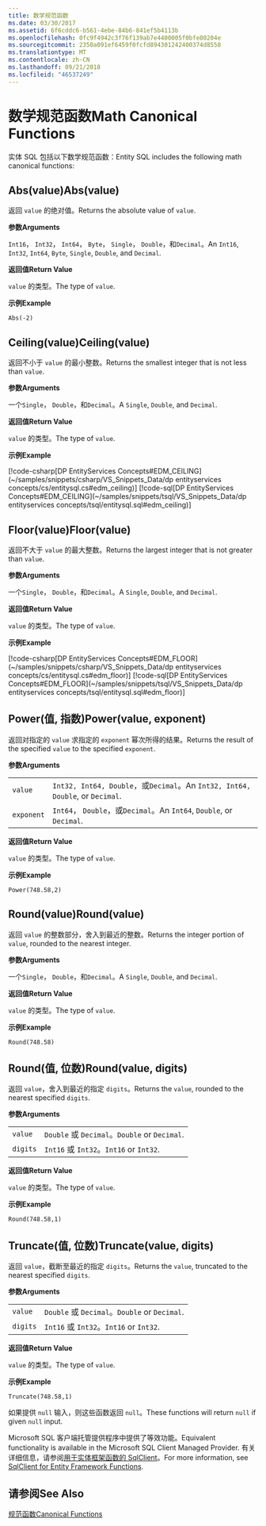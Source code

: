 ```yaml
---
title: 数学规范函数
ms.date: 03/30/2017
ms.assetid: 6f6cddc6-b561-4ebe-84b6-841ef5b4113b
ms.openlocfilehash: 0fc9f4942c3f76f139ab7e4400005f0bfe80204e
ms.sourcegitcommit: 2350a091ef6459f0fcfd894301242400374d8558
ms.translationtype: MT
ms.contentlocale: zh-CN
ms.lasthandoff: 09/21/2018
ms.locfileid: "46537249"
---
```

# <a name="math-canonical-functions"></a><span data-ttu-id="a0253-102">数学规范函数</span><span class="sxs-lookup"><span data-stu-id="a0253-102">Math Canonical Functions</span></span>

<span data-ttu-id="a0253-103">实体 SQL 包括以下数学规范函数：</span><span class="sxs-lookup"><span data-stu-id="a0253-103">Entity SQL includes the following math canonical functions:</span></span>
  
## <a name="absvalue"></a><span data-ttu-id="a0253-104">Abs(value)</span><span class="sxs-lookup"><span data-stu-id="a0253-104">Abs(value)</span></span>

<span data-ttu-id="a0253-105">返回 `value` 的绝对值。</span><span class="sxs-lookup"><span data-stu-id="a0253-105">Returns the absolute value of `value`.</span></span>

<span data-ttu-id="a0253-106">**参数**</span><span class="sxs-lookup"><span data-stu-id="a0253-106">**Arguments**</span></span>

<span data-ttu-id="a0253-107">`Int16`， `Int32`， `Int64`， `Byte`， `Single`， `Double`，和`Decimal`。</span><span class="sxs-lookup"><span data-stu-id="a0253-107">An `Int16`, `Int32`, `Int64`, `Byte`, `Single`, `Double`, and `Decimal`.</span></span>

<span data-ttu-id="a0253-108">**返回值**</span><span class="sxs-lookup"><span data-stu-id="a0253-108">**Return Value**</span></span>

<span data-ttu-id="a0253-109">`value` 的类型。</span><span class="sxs-lookup"><span data-stu-id="a0253-109">The type of `value`.</span></span>

<span data-ttu-id="a0253-110">**示例**</span><span class="sxs-lookup"><span data-stu-id="a0253-110">**Example**</span></span>

`Abs(-2)`

## <a name="ceilingvalue"></a><span data-ttu-id="a0253-111">Ceiling(value)</span><span class="sxs-lookup"><span data-stu-id="a0253-111">Ceiling(value)</span></span>

<span data-ttu-id="a0253-112">返回不小于 `value` 的最小整数。</span><span class="sxs-lookup"><span data-stu-id="a0253-112">Returns the smallest integer that is not less than `value`.</span></span>

<span data-ttu-id="a0253-113">**参数**</span><span class="sxs-lookup"><span data-stu-id="a0253-113">**Arguments**</span></span>

<span data-ttu-id="a0253-114">一个`Single`， `Double`，和`Decimal`。</span><span class="sxs-lookup"><span data-stu-id="a0253-114">A `Single`, `Double`, and `Decimal`.</span></span>

<span data-ttu-id="a0253-115">**返回值**</span><span class="sxs-lookup"><span data-stu-id="a0253-115">**Return Value**</span></span>

<span data-ttu-id="a0253-116">`value` 的类型。</span><span class="sxs-lookup"><span data-stu-id="a0253-116">The type of `value`.</span></span>

<span data-ttu-id="a0253-117">**示例**</span><span class="sxs-lookup"><span data-stu-id="a0253-117">**Example**</span></span>

[!code-csharp[DP EntityServices Concepts#EDM_CEILING](~/samples/snippets/csharp/VS_Snippets_Data/dp entityservices concepts/cs/entitysql.cs#edm_ceiling)]
[!code-sql[DP EntityServices Concepts#EDM_CEILING](~/samples/snippets/tsql/VS_Snippets_Data/dp entityservices concepts/tsql/entitysql.sql#edm_ceiling)]

## <a name="floorvalue"></a><span data-ttu-id="a0253-118">Floor(value)</span><span class="sxs-lookup"><span data-stu-id="a0253-118">Floor(value)</span></span>

<span data-ttu-id="a0253-119">返回不大于 `value` 的最大整数。</span><span class="sxs-lookup"><span data-stu-id="a0253-119">Returns the largest integer that is not greater than `value`.</span></span>

<span data-ttu-id="a0253-120">**参数**</span><span class="sxs-lookup"><span data-stu-id="a0253-120">**Arguments**</span></span>

<span data-ttu-id="a0253-121">一个`Single`， `Double`，和`Decimal`。</span><span class="sxs-lookup"><span data-stu-id="a0253-121">A `Single`, `Double`, and `Decimal`.</span></span>

<span data-ttu-id="a0253-122">**返回值**</span><span class="sxs-lookup"><span data-stu-id="a0253-122">**Return Value**</span></span>

<span data-ttu-id="a0253-123">`value` 的类型。</span><span class="sxs-lookup"><span data-stu-id="a0253-123">The type of `value`.</span></span>

<span data-ttu-id="a0253-124">**示例**</span><span class="sxs-lookup"><span data-stu-id="a0253-124">**Example**</span></span>

[!code-csharp[DP EntityServices Concepts#EDM_FLOOR](~/samples/snippets/csharp/VS_Snippets_Data/dp entityservices concepts/cs/entitysql.cs#edm_floor)]
[!code-sql[DP EntityServices Concepts#EDM_FLOOR](~/samples/snippets/tsql/VS_Snippets_Data/dp entityservices concepts/tsql/entitysql.sql#edm_floor)]

## <a name="powervalue-exponent"></a><span data-ttu-id="a0253-125">Power(值, 指数)</span><span class="sxs-lookup"><span data-stu-id="a0253-125">Power(value, exponent)</span></span>

<span data-ttu-id="a0253-126">返回对指定的 `value` 求指定的 `exponent` 幂次所得的结果。</span><span class="sxs-lookup"><span data-stu-id="a0253-126">Returns the result of the specified `value` to the specified `exponent`.</span></span>

<span data-ttu-id="a0253-127">**参数**</span><span class="sxs-lookup"><span data-stu-id="a0253-127">**Arguments**</span></span>

|  |  |
|--|--|
|`value` | <span data-ttu-id="a0253-128">`Int32, Int64, Double`，或`Decimal`。</span><span class="sxs-lookup"><span data-stu-id="a0253-128">An `Int32, Int64, Double`, or `Decimal`.</span></span> |
|`exponent` | <span data-ttu-id="a0253-129">`Int64`， `Double`，或`Decimal`。</span><span class="sxs-lookup"><span data-stu-id="a0253-129">An `Int64`, `Double`, or `Decimal`.</span></span> |

<span data-ttu-id="a0253-130">**返回值**</span><span class="sxs-lookup"><span data-stu-id="a0253-130">**Return Value**</span></span>

<span data-ttu-id="a0253-131">`value` 的类型。</span><span class="sxs-lookup"><span data-stu-id="a0253-131">The type of `value`.</span></span>

<span data-ttu-id="a0253-132">**示例**</span><span class="sxs-lookup"><span data-stu-id="a0253-132">**Example**</span></span>

`Power(748.58,2)`

## <a name="roundvalue"></a><span data-ttu-id="a0253-133">Round(value)</span><span class="sxs-lookup"><span data-stu-id="a0253-133">Round(value)</span></span>

<span data-ttu-id="a0253-134">返回 `value` 的整数部分，舍入到最近的整数。</span><span class="sxs-lookup"><span data-stu-id="a0253-134">Returns the integer portion of `value`, rounded to the nearest integer.</span></span>

<span data-ttu-id="a0253-135">**参数**</span><span class="sxs-lookup"><span data-stu-id="a0253-135">**Arguments**</span></span>

<span data-ttu-id="a0253-136">一个`Single`， `Double`，和`Decimal`。</span><span class="sxs-lookup"><span data-stu-id="a0253-136">A `Single`, `Double`, and `Decimal`.</span></span>

<span data-ttu-id="a0253-137">**返回值**</span><span class="sxs-lookup"><span data-stu-id="a0253-137">**Return Value**</span></span>

<span data-ttu-id="a0253-138">`value` 的类型。</span><span class="sxs-lookup"><span data-stu-id="a0253-138">The type of `value`.</span></span>

<span data-ttu-id="a0253-139">**示例**</span><span class="sxs-lookup"><span data-stu-id="a0253-139">**Example**</span></span>

`Round(748.58)`

## <a name="roundvalue-digits"></a><span data-ttu-id="a0253-140">Round(值, 位数)</span><span class="sxs-lookup"><span data-stu-id="a0253-140">Round(value, digits)</span></span>

<span data-ttu-id="a0253-141">返回 `value`，舍入到最近的指定 `digits`。</span><span class="sxs-lookup"><span data-stu-id="a0253-141">Returns the `value`, rounded to the nearest specified `digits`.</span></span>

<span data-ttu-id="a0253-142">**参数**</span><span class="sxs-lookup"><span data-stu-id="a0253-142">**Arguments**</span></span>

|  |  |
|--|--|
|`value`|<span data-ttu-id="a0253-143">`Double` 或 `Decimal`。</span><span class="sxs-lookup"><span data-stu-id="a0253-143">`Double` or `Decimal`.</span></span>|
|`digits`|<span data-ttu-id="a0253-144">`Int16` 或 `Int32`。</span><span class="sxs-lookup"><span data-stu-id="a0253-144">`Int16` or `Int32`.</span></span>|

<span data-ttu-id="a0253-145">**返回值**</span><span class="sxs-lookup"><span data-stu-id="a0253-145">**Return Value**</span></span>

<span data-ttu-id="a0253-146">`value` 的类型。</span><span class="sxs-lookup"><span data-stu-id="a0253-146">The type of `value`.</span></span>

<span data-ttu-id="a0253-147">**示例**</span><span class="sxs-lookup"><span data-stu-id="a0253-147">**Example**</span></span>

`Round(748.58,1)`

## <a name="truncatevalue-digits"></a><span data-ttu-id="a0253-148">Truncate(值, 位数)</span><span class="sxs-lookup"><span data-stu-id="a0253-148">Truncate(value, digits)</span></span>

<span data-ttu-id="a0253-149">返回 `value`，截断至最近的指定 `digits`。</span><span class="sxs-lookup"><span data-stu-id="a0253-149">Returns the `value`, truncated to the nearest specified `digits`.</span></span>

<span data-ttu-id="a0253-150">**参数**</span><span class="sxs-lookup"><span data-stu-id="a0253-150">**Arguments**</span></span>

|  |  |
|--|--|
|`value`|<span data-ttu-id="a0253-151">`Double` 或 `Decimal`。</span><span class="sxs-lookup"><span data-stu-id="a0253-151">`Double` or `Decimal`.</span></span>|
|`digits`|<span data-ttu-id="a0253-152">`Int16` 或 `Int32`。</span><span class="sxs-lookup"><span data-stu-id="a0253-152">`Int16` or `Int32`.</span></span>|

<span data-ttu-id="a0253-153">**返回值**</span><span class="sxs-lookup"><span data-stu-id="a0253-153">**Return Value**</span></span>

<span data-ttu-id="a0253-154">`value` 的类型。</span><span class="sxs-lookup"><span data-stu-id="a0253-154">The type of `value`.</span></span>

<span data-ttu-id="a0253-155">**示例**</span><span class="sxs-lookup"><span data-stu-id="a0253-155">**Example**</span></span>

`Truncate(748.58,1)`  
  
 <span data-ttu-id="a0253-156">如果提供 `null` 输入，则这些函数返回 `null`。</span><span class="sxs-lookup"><span data-stu-id="a0253-156">These functions will return `null` if given `null` input.</span></span>  
  
 <span data-ttu-id="a0253-157">Microsoft SQL 客户端托管提供程序中提供了等效功能。</span><span class="sxs-lookup"><span data-stu-id="a0253-157">Equivalent functionality is available in the Microsoft SQL Client Managed Provider.</span></span> <span data-ttu-id="a0253-158">有关详细信息，请参阅[用于实体框架函数的 SqlClient](../../../../../../docs/framework/data/adonet/ef/sqlclient-for-ef-functions.md)。</span><span class="sxs-lookup"><span data-stu-id="a0253-158">For more information, see [SqlClient for Entity Framework Functions](../../../../../../docs/framework/data/adonet/ef/sqlclient-for-ef-functions.md).</span></span>  
  
## <a name="see-also"></a><span data-ttu-id="a0253-159">请参阅</span><span class="sxs-lookup"><span data-stu-id="a0253-159">See Also</span></span>  
 [<span data-ttu-id="a0253-160">规范函数</span><span class="sxs-lookup"><span data-stu-id="a0253-160">Canonical Functions</span></span>](../../../../../../docs/framework/data/adonet/ef/language-reference/canonical-functions.md)
